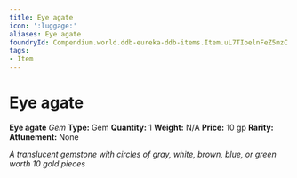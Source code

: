 ```yaml
---
title: Eye agate
icon: ':luggage:'
aliases: Eye agate
foundryId: Compendium.world.ddb-eureka-ddb-items.Item.uL7TIoelnFeZ5mzC
tags:
- Item
---
```


# Eye agate

**Eye agate**
_Gem_
**Type:** Gem
**Quantity:** 1
**Weight:** N/A
**Price:** 10 gp
**Rarity:** 
**Attunement:** None

*A translucent gemstone with circles of gray, white, brown, blue, or green worth 10 gold pieces*